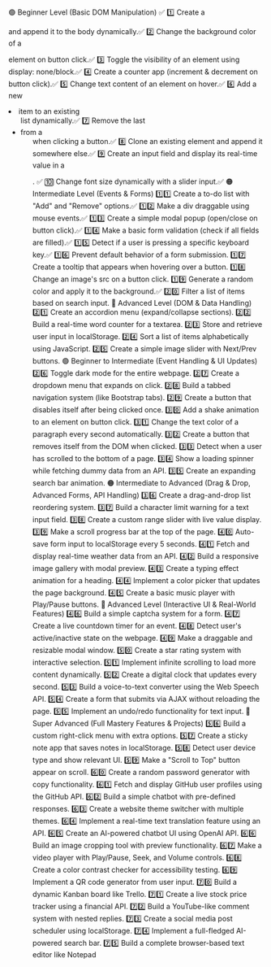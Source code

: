 🟢 Beginner Level (Basic DOM Manipulation) ✅
1️⃣ Create a <div> and append it to the body dynamically.✅
2️⃣ Change the background color of a <p> element on button click.✅
3️⃣ Toggle the visibility of an element using display: none/block.✅
4️⃣ Create a counter app (increment & decrement on button click).✅
5️⃣ Change text content of an element on hover.✅
6️⃣ Add a new <li> item to an existing <ul> list dynamically.✅
7️⃣ Remove the last <li> from a <ul> when clicking a button.✅
8️⃣ Clone an existing element and append it somewhere else.✅
9️⃣ Create an input field and display its real-time value in a <p>. ✅
🔟 Change font size dynamically with a slider input.✅
🟠 Intermediate Level (Events & Forms)
1️⃣1️⃣ Create a to-do list with "Add" and "Remove" options.✅
1️⃣2️⃣ Make a div draggable using mouse events.✅
1️⃣3️⃣ Create a simple modal popup (open/close on button click).✅
1️⃣4️⃣ Make a basic form validation (check if all fields are filled).✅
1️⃣5️⃣ Detect if a user is pressing a specific keyboard key.✅
1️⃣6️⃣ Prevent default behavior of a form submission.
1️⃣7️⃣ Create a tooltip that appears when hovering over a button.
1️⃣8️⃣ Change an image's src on a button click.
1️⃣9️⃣ Generate a random color and apply it to the background.✅
2️⃣0️⃣ Filter a list of items based on search input.
🔴 Advanced Level (DOM & Data Handling)
2️⃣1️⃣ Create an accordion menu (expand/collapse sections).
2️⃣2️⃣ Build a real-time word counter for a textarea.
2️⃣3️⃣ Store and retrieve user input in localStorage.
2️⃣4️⃣ Sort a list of items alphabetically using JavaScript.
2️⃣5️⃣ Create a simple image slider with Next/Prev buttons.
🟢 Beginner to Intermediate (Event Handling & UI Updates)
2️⃣6️⃣ Toggle dark mode for the entire webpage.
2️⃣7️⃣ Create a dropdown menu that expands on click.
2️⃣8️⃣ Build a tabbed navigation system (like Bootstrap tabs).
2️⃣9️⃣ Create a button that disables itself after being clicked once.
3️⃣0️⃣ Add a shake animation to an element on button click.
3️⃣1️⃣ Change the text color of a paragraph every second automatically.
3️⃣2️⃣ Create a button that removes itself from the DOM when clicked.
3️⃣3️⃣ Detect when a user has scrolled to the bottom of a page.
3️⃣4️⃣ Show a loading spinner while fetching dummy data from an API.
3️⃣5️⃣ Create an expanding search bar animation.
🟠 Intermediate to Advanced (Drag & Drop, Advanced Forms, API Handling)
3️⃣6️⃣ Create a drag-and-drop list reordering system.
3️⃣7️⃣ Build a character limit warning for a text input field.
3️⃣8️⃣ Create a custom range slider with live value display.
3️⃣9️⃣ Make a scroll progress bar at the top of the page.
4️⃣0️⃣ Auto-save form input to localStorage every 5 seconds.
4️⃣1️⃣ Fetch and display real-time weather data from an API.
4️⃣2️⃣ Build a responsive image gallery with modal preview.
4️⃣3️⃣ Create a typing effect animation for a heading.
4️⃣4️⃣ Implement a color picker that updates the page background.
4️⃣5️⃣ Create a basic music player with Play/Pause buttons.
🔴 Advanced Level (Interactive UI & Real-World Features)
4️⃣6️⃣ Build a simple captcha system for a form.
4️⃣7️⃣ Create a live countdown timer for an event.
4️⃣8️⃣ Detect user's active/inactive state on the webpage.
4️⃣9️⃣ Make a draggable and resizable modal window.
5️⃣0️⃣ Create a star rating system with interactive selection.
5️⃣1️⃣ Implement infinite scrolling to load more content dynamically.
5️⃣2️⃣ Create a digital clock that updates every second.
5️⃣3️⃣ Build a voice-to-text converter using the Web Speech API.
5️⃣4️⃣ Create a form that submits via AJAX without reloading the page.
5️⃣5️⃣ Implement an undo/redo functionality for text input.
🚀 Super Advanced (Full Mastery Features & Projects)
5️⃣6️⃣ Build a custom right-click menu with extra options.
5️⃣7️⃣ Create a sticky note app that saves notes in localStorage.
5️⃣8️⃣ Detect user device type and show relevant UI.
5️⃣9️⃣ Make a "Scroll to Top" button appear on scroll.
6️⃣0️⃣ Create a random password generator with copy functionality.
6️⃣1️⃣ Fetch and display GitHub user profiles using the GitHub API.
6️⃣2️⃣ Build a simple chatbot with pre-defined responses.
6️⃣3️⃣ Create a website theme switcher with multiple themes.
6️⃣4️⃣ Implement a real-time text translation feature using an API.
6️⃣5️⃣ Create an AI-powered chatbot UI using OpenAI API.
6️⃣6️⃣ Build an image cropping tool with preview functionality.
6️⃣7️⃣ Make a video player with Play/Pause, Seek, and Volume controls.
6️⃣8️⃣ Create a color contrast checker for accessibility testing.
6️⃣9️⃣ Implement a QR code generator from user input.
7️⃣0️⃣ Build a dynamic Kanban board like Trello.
7️⃣1️⃣ Create a live stock price tracker using a financial API.
7️⃣2️⃣ Build a YouTube-like comment system with nested replies.
7️⃣3️⃣ Create a social media post scheduler using localStorage.
7️⃣4️⃣ Implement a full-fledged AI-powered search bar.
7️⃣5️⃣ Build a complete browser-based text editor like Notepad